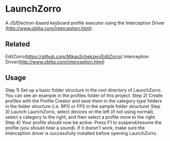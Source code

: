 # LaunchZorro
A JS/Electron-based keyboard profile executor using the Interception Driver (http://www.oblita.com/interception.html).

## Related
EditZorro(https://github.com/MikauSchekzen/EditZorro)
Interception Driver(http://www.oblita.com/interception.html)

## Usage
Step 1) Set up a basic folder structure in the root directory of LaunchZorro. You can see an example in the profiles folder of this project.
Step 2) Create profiles with the Profile Creator and save them in the category type folders in the folder structure (i.e. RPG or FPS in the sample folder structure)
Step 3) Launch LaunchZorro, select devices on the left (if not using normal), select a category to the right, and then select a profile more to the right.
Step 4) Your profile should now be active. Press F1 to suspend/resume the profile (you should hear a sound). If it doesn't work, make sure the Interception driver is successfully installed before opening LaunchZorro.
